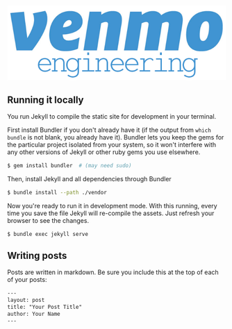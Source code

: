 ![Venmo Engineering Blog](images/banner.png)

## Running it locally

You run Jekyll to compile the static site for development in your terminal.

First install Bundler if you don't already have it (if the output from `which bundle` is not blank, you already have it). Bundler lets you keep the gems for the particular project isolated from your system, so it won't interfere with any other versions of Jekyll or other ruby gems you use elsewhere.

```sh
$ gem install bundler  # (may need sudo)
```

Then, install Jekyll and all dependencies through Bundler

```sh
$ bundle install --path ./vendor
```

Now you're ready to run it in development mode. With this running, every time you save the file Jekyll will re-compile the assets. Just refresh your browser to see the changes.

```sh
$ bundle exec jekyll serve
```

## Writing posts

Posts are written in markdown.  Be sure you include this at the top of each of your posts:

```
---
layout: post
title: "Your Post Title"
author: Your Name
---
```

